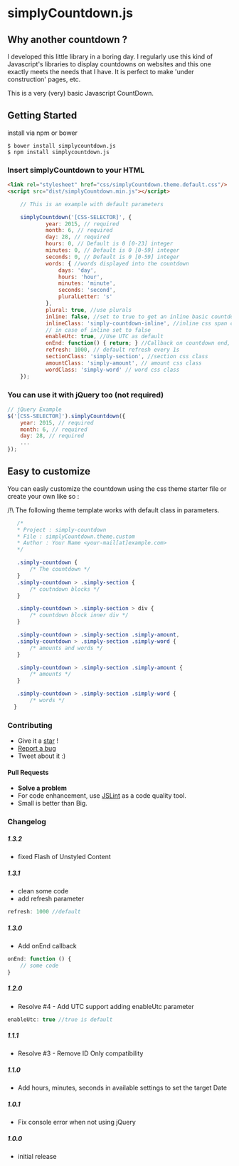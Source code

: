 # simplyCountdown.js

## Why another countdown ?

I developed this little library in a boring day. I regularly use this kind of Javascript's libraries to display countdowns on websites and this one exactly meets the needs that I have. It is perfect to make 'under construction' pages, etc.

This is a very (very) basic Javascript CountDown.

## Getting Started

install via npm or bower

```
$ bower install simplycountdown.js
$ npm install simplycountdown.js
```

### Insert simplyCountdown to your HTML

```html
<link rel="stylesheet" href="css/simplyCountdown.theme.default.css"/>
<script src="dist/simplyCountdown.min.js"></script>
```
```javascript
    // This is an example with default parameters

    simplyCountdown('[CSS-SELECTOR]', {
            year: 2015, // required
            month: 6, // required
            day: 28, // required
            hours: 0, // Default is 0 [0-23] integer
            minutes: 0, // Default is 0 [0-59] integer
            seconds: 0, // Default is 0 [0-59] integer
            words: { //words displayed into the countdown
                days: 'day',
                hours: 'hour',
                minutes: 'minute',
                seconds: 'second',
                pluralLetter: 's'
            },
            plural: true, //use plurals
            inline: false, //set to true to get an inline basic countdown like : 24 days, 4 hours, 2 minutes, 5 seconds
            inlineClass: 'simply-countdown-inline', //inline css span class in case of inline = true
            // in case of inline set to false
            enableUtc: true, //Use UTC as default
            onEnd: function() { return; } //Callback on countdown end, put your own function here
            refresh: 1000, // default refresh every 1s
            sectionClass: 'simply-section', //section css class
            amountClass: 'simply-amount', // amount css class
            wordClass: 'simply-word' // word css class
    });
```

### You can use it with jQuery too (not required)

```javascript
// jQuery Example
$('[CSS-SELECTOR]').simplyCountdown({
    year: 2015, // required
    month: 6, // required
    day: 28, // required
    ...
});
```

## Easy to customize

You can easly customize the countdown using the css theme starter file or create your own like so :

/!\ The following theme template works with default class in parameters.

 ```css
    /*
    * Project : simply-countdown
    * File : simplyCountdown.theme.custom
    * Author : Your Name <your-mail[at]example.com>
    */

    .simply-countdown {
        /* The countdown */
    }
    .simply-countdown > .simply-section {
        /* coutndown blocks */
    }

    .simply-countdown > .simply-section > div {
        /* countdown block inner div */
    }

    .simply-countdown > .simply-section .simply-amount,
    .simply-countdown > .simply-section .simply-word {
        /* amounts and words */
    }

    .simply-countdown > .simply-section .simply-amount {
        /* amounts */
    }

    .simply-countdown > .simply-section .simply-word {
        /* words */
   }
```

### Contributing
- Give it a [star](https://github.com/VincentLoy/simplyCountdown.js/stargazers) !
- [Report a bug](https://github.com/VincentLoy/simplyCountdown.js/issues)
- Tweet about it :)

#### Pull Requests
- **Solve a problem**
- For code enhancement, use [JSLint](http://www.jslint.com/help.html) as a code quality tool.
- Small is better than Big.

### Changelog

##### 1.3.2
- fixed Flash of Unstyled Content

##### 1.3.1
- clean some code
- add refresh parameter
```javascript
refresh: 1000 //default
```

##### 1.3.0
- Add onEnd callback
```javascript
onEnd: function () {
    // some code
}
```

##### 1.2.0
- Resolve #4 - Add UTC support adding enableUtc parameter
```javascript
enableUtc: true //true is default
```
##### 1.1.1
- Resolve #3 - Remove ID Only compatibility

##### 1.1.0
- Add hours, minutes, seconds in available settings to set the target Date

##### 1.0.1
- Fix console error when not using jQuery

##### 1.0.0
- initial release
